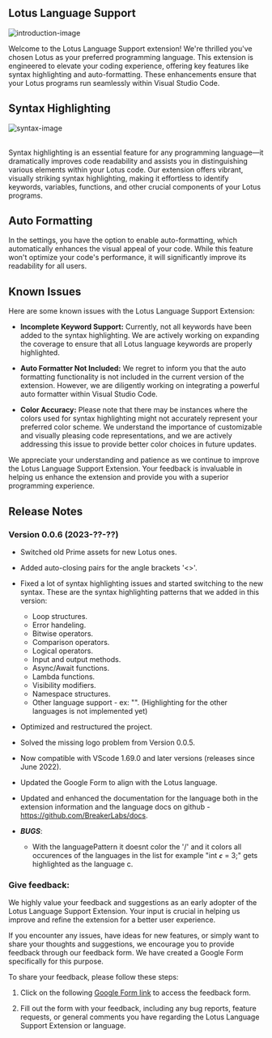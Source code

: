 ## Lotus Language Support

![introduction-image](https://breakerlabs.github.io/media/introduction-image.png)

Welcome to the Lotus Language Support extension! We're thrilled you've chosen Lotus as your preferred programming language. This extension is engineered to elevate your coding experience, offering key features like syntax highlighting and auto-formatting. These enhancements ensure that your Lotus programs run seamlessly within Visual Studio Code.

## Syntax Highlighting

![syntax-image](https://breakerlabs.github.io/media/examples/syntax-hightlighting.png)

<br>
Syntax highlighting is an essential feature for any programming language—it dramatically improves code readability and assists you in distinguishing various elements within your Lotus code. Our extension offers vibrant, visually striking syntax highlighting, making it effortless to identify keywords, variables, functions, and other crucial components of your Lotus programs.

<br>

## Auto Formatting

In the settings, you have the option to enable auto-formatting, which automatically enhances the visual appeal of your code. While this feature won't optimize your code's performance, it will significantly improve its readability for all users.

## Known Issues

Here are some known issues with the Lotus Language Support Extension:

- <strong>Incomplete Keyword Support:</strong> Currently, not all keywords have been added to the syntax highlighting. We are actively working on expanding the coverage to ensure that all Lotus language keywords are properly highlighted.

- <strong>Auto Formatter Not Included:</strong> We regret to inform you that the auto formatting functionality is not included in the current version of the extension. However, we are diligently working on integrating a powerful auto formatter within Visual Studio Code.

- <strong>Color Accuracy:</strong> Please note that there may be instances where the colors used for syntax highlighting might not accurately represent your preferred color scheme. We understand the importance of customizable and visually pleasing code representations, and we are actively addressing this issue to provide better color choices in future updates.

We appreciate your understanding and patience as we continue to improve the Lotus Language Support Extension. Your feedback is invaluable in helping us enhance the extension and provide you with a superior programming experience.

## Release Notes

### Version 0.0.6 (2023-??-??)

- Switched old Prime assets for new Lotus ones.
- Added auto-closing pairs for the angle brackets '<>'.
- Fixed a lot of syntax highlighting issues and started switching to the new syntax. These are the syntax highlighting patterns that we added in this version:
  - Loop structures.
  - Error handeling.
  - Bitwise operators.
  - Comparison operators.
  - Logical operators.
  - Input and output methods.
  - Async/Await functions.
  - Lambda functions.
  - Visibility modifiers.
  - Namespace structures.
  - Other language support - ex: "<c></c>". (Highlighting for the other languages is not implemented yet)
- Optimized and restructured the project.
- Solved the missing logo problem from Version 0.0.5.
- Now compatible with VScode 1.69.0 and later versions (releases since June 2022).
- Updated the Google Form to align with the Lotus language.
- Updated and enhanced the documentation for the language both in the extension information and the language docs on github - https://github.com/BreakerLabs/docs.

- **_BUGS_**:
  - With the languagePattern it doesnt color the '/' and it colors all occurences of the languages in the list for example "int **_`c`_** = 3;" gets highlighted as the language c.

### Give feedback:

We highly value your feedback and suggestions as an early adopter of the Lotus Language Support Extension. Your input is crucial in helping us improve and refine the extension for a better user experience.

If you encounter any issues, have ideas for new features, or simply want to share your thoughts and suggestions, we encourage you to provide feedback through our feedback form. We have created a Google Form specifically for this purpose.

To share your feedback, please follow these steps:

1. Click on the following [Google Form link](https://forms.gle/VXf5GMC6sfCmRk9LA) to access the feedback form.

2. Fill out the form with your feedback, including any bug reports, feature requests, or general comments you have regarding the Lotus Language Support Extension or language.
